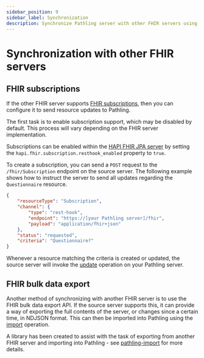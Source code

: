 ```yaml
---
sidebar_position: 9
sidebar_label: Synchronization
description: Synchronize Pathling server with other FHIR servers using subscriptions or bulk data export.
---
```


# Synchronization with other FHIR servers

## FHIR subscriptions

If the other FHIR server
supports [FHIR subscriptions](https://www.hl7.org/fhir/subscription.html), then
you can configure it to send resource updates to Pathling.

The first task is to enable subscription support, which may be disabled by
default. This process will vary depending on the FHIR server implementation.

Subscriptions can be enabled within
the [HAPI FHIR JPA server](https://github.com/hapifhir/hapi-fhir-jpaserver-starter)
by setting the `hapi.fhir.subscription.resthook_enabled` property to `true`.

To create a subscription, you can send a `POST` request to
the `/fhir/Subscription` endpoint on the source server. The following example
shows how to instruct the server to send all updates regarding
the `Questionnaire` resource.

```json
{
    "resourceType": "Subscription",
    "channel": {
        "type": "rest-hook",
        "endpoint": "https://[your Pathling server]/fhir",
        "payload": "application/fhir+json"
    },
    "status": "requested",
    "criteria": "Questionnaire?"
}
```

Whenever a resource matching the criteria is created or updated, the source
server will invoke the [update](/docs/7.2.0/server/operations/update) operation
on
your Pathling server.

## FHIR bulk data export

Another method of synchronizing with another FHIR server is to use the FHIR bulk
data export API. If the source server supports this, it can provide a way of
exporting the full contents of the server, or changes since a certain time, in
NDJSON format. This can then be imported into Pathling using
the [import](/docs/7.2.0/server/operations/import) operation.

A library has been created to assist with the task of exporting from another
FHIR server and importing into Pathling -
see [pathling-import](/docs/7.2.0/libraries/javascript/pathling-import) for more
details.
